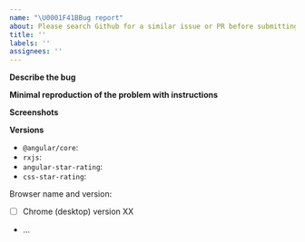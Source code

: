 ```yaml
---
name: "\U0001F41BBug report"
about: Please search Github for a similar issue or PR before submitting
title: ''
labels: ''
assignees: ''
---
```


<!---

Please note that issues that ignore this template will be closed without notice!

-->

**Describe the bug**

<!-- Please describe the bug you're experiencing here. -->
<!-- Please search existing issues first before opening a new one -->

**Minimal reproduction of the problem with instructions**

<!-- A link to a minimally working stackblitz that reproduces the issue (you can fork a starter from any of the demos by hitting the "Edit in Stackblitz" button) -->

**Screenshots**

<!-- If applicable, add screenshots to help explain your problem. -->

**Versions**

<!-- Please complete the following information -->

- `@angular/core`:
- `rxjs`: 
- `angular-star-rating`:
- `css-star-rating`:

Browser name and version:
<!-- Please provide browser platform version-->
- [ ] Chrome (desktop) version XX
- ...
